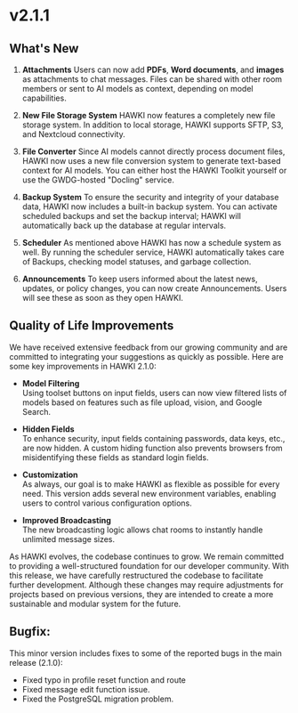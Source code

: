 # v2.1.1

## What's New

1. **Attachments**
   Users can now add **PDFs**, **Word documents**, and **images** as attachments to chat messages. Files can be shared
   with other room members or sent to AI models as context, depending on model capabilities.

2. **New File Storage System**
   HAWKI now features a completely new file storage system. In addition to local storage, HAWKI supports SFTP, S3, and
   Nextcloud connectivity.

3. **File Converter**
   Since AI models cannot directly process document files, HAWKI now uses a new file conversion system to generate
   text-based context for AI models. You can either host the HAWKI Toolkit yourself or use the GWDG-hosted "Docling"
   service.

4. **Backup System**
   To ensure the security and integrity of your database data, HAWKI now includes a built-in backup system. You can
   activate scheduled backups and set the backup interval; HAWKI will automatically back up the database at regular
   intervals.

5. **Scheduler**
   As mentioned above HAWKI has now a schedule system as well. By running the scheduler service, HAWKI automatically
   takes care of Backups, checking model statuses, and garbage collection.

6. **Announcements**
   To keep users informed about the latest news, updates, or policy changes, you can now create Announcements. Users
   will see these as soon as they open HAWKI.

## Quality of Life Improvements

We have received extensive feedback from our growing community and are committed to integrating your suggestions as
quickly as possible. Here are some key improvements in HAWKI 2.1.0:

- **Model Filtering**  
  Using toolset buttons on input fields, users can now view filtered lists of models based on features such as file
  upload, vision, and Google Search.


- **Hidden Fields**  
  To enhance security, input fields containing passwords, data keys, etc., are now hidden. A custom hiding function also
  prevents browsers from misidentifying these fields as standard login fields.


- **Customization**  
  As always, our goal is to make HAWKI as flexible as possible for every need. This version adds several new environment
  variables, enabling users to control various configuration options.


- **Improved Broadcasting**  
  The new broadcasting logic allows chat rooms to instantly handle unlimited message sizes.

As HAWKI evolves, the codebase continues to grow. We remain committed to providing a well-structured foundation for our
developer community. With this release, we have carefully restructured the codebase to facilitate further development.
Although these changes may require adjustments for projects based on previous versions, they are intended to create a
more sustainable and modular system for the future.

## Bugfix:

This minor version includes fixes to some of the reported bugs in the main release (2.1.0):

- Fixed typo in profile reset function and route
- Fixed message edit function issue.
- Fixed the PostgreSQL migration problem.
